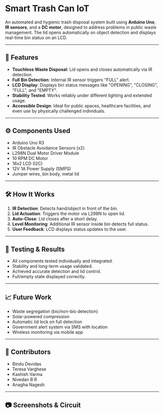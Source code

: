 # Smart Trash Can IoT

An automated and hygienic trash disposal system built using **Arduino Uno**, **IR sensors**, and a **DC motor**, designed to address problems in public waste management. The lid opens automatically on object detection and displays real-time bin status on an LCD.

---

## 📌 Features
- **Touchless Waste Disposal**: Lid opens and closes automatically via IR detection.
- **Full Bin Detection**: Internal IR sensor triggers "FULL" alert.
- **LCD Display**: Displays bin status messages like "OPENING", "CLOSING", "FULL", and "EMPTY".
- **Stability Tested**: Works reliably under different lighting and extended usage.
- **Accessible Design**: Ideal for public spaces, healthcare facilities, and even use by physically challenged individuals.

---

## ⚙️ Components Used
- Arduino Uno R3
- IR Obstacle Avoidance Sensors (x2)
- L298N Dual Motor Driver Module
- 10 RPM DC Motor
- 16x2 LCD (I2C)
- 12V 1A Power Supply (SMPS)
- Jumper wires, bin body, metal lid

---

## 🛠️ How It Works
1. **IR Detection**: Detects hand/object in front of the bin.
2. **Lid Actuation**: Triggers the motor via L298N to open lid.
3. **Auto-Close**: Lid closes after a short delay.
4. **Level Monitoring**: Additional IR sensor inside bin detects full status.
5. **User Feedback**: LCD displays status updates to the user.

---

## 🧪 Testing & Results
- All components tested individually and integrated.
- Stability and long-term usage validated.
- Achieved accurate detection and lid control.
- Full/empty state displayed correctly.

---

## 📈 Future Work
- Waste segregation (bio/non-bio detection)
- Solar-powered compression
- Automatic lid lock on full detection
- Government alert system via SMS with location
- Wireless monitoring via mobile app

---

## 🧠 Contributors
- Bindu Devidas  
- Teresa Varghese  
- Kashish Varma  
- Nivedan B R  
- Anagha Nagesh

---

## 📷 Screenshots & Circuit
